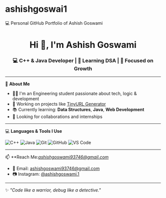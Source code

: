 # ashishgoswai1
💻 Personal GitHub Portfolio of Ashish Goswami
<h1 align="center">Hi 👋, I'm Ashish Goswami</h1>
<h3 align="center">💻 C++ & Java Developer | 🧠 Learning DSA | 🚀 Focused on Growth</h3>

---

🌟 **About Me**

- 👨‍🎓 I'm an Engineering student passionate about tech, logic & development  
- 🔗 Working on projects like [TinyURL Generator](https://github.com/ashishgoswami1/TinyUrl-Generator-project)  
- 📚 Currently learning: **Data Structures**, **Java**, **Web Development**
- 🤝 Looking for collaborations and internships

---

💻 **Languages & Tools I Use**

![C++](https://img.shields.io/badge/C++-00599C?style=for-the-badge&logo=c%2B%2B&logoColor=white)
![Java](https://img.shields.io/badge/Java-007396?style=for-the-badge&logo=java&logoColor=white)
![Git](https://img.shields.io/badge/Git-F05032?style=for-the-badge&logo=git&logoColor=white)
![GitHub](https://img.shields.io/badge/GitHub-181717?style=for-the-badge&logo=github&logoColor=white)
![VS Code](https://img.shields.io/badge/VS%20Code-007ACC?style=for-the-badge&logo=visual-studio-code&logoColor=white)

---

📫 **Reach Me:*ashishgoswami93746@gmail.com*

- 📧 Email: ashishgoswami93746@gmail.com  
- 📷 Instagram: [@ashishgoswami.1](https://instagram.com/ashishgoswami.1)

---

✨ *"Code like a warrior, debug like a detective."*
